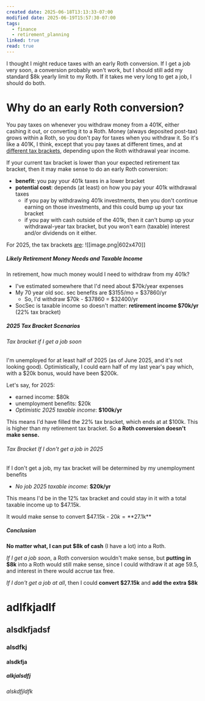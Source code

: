 ```yaml
---
created date: 2025-06-18T13:13:33-07:00
modified date: 2025-06-19T15:57:30-07:00
tags:
  - finance
  - retirement_planning
linked: true
read: true
---
```

I thought I might reduce taxes with an early Roth conversion. If I get a job very soon, a conversion probably won't work, but I should still add my standard $8k yearly limit to my Roth.  If it takes me very long to get a job, I should do both.
# Why do an early Roth conversion?

You pay taxes on whenever you withdraw money from a 401K, either cashing it out, or converting it to a Roth.  Money (always deposited post-tax) grows within a Roth, so you don't pay for taxes when you withdraw it.  So it's like a 401K, I think, except that you pay taxes at different times, and at <u>different tax brackets</u>, depending upon the Roth withdrawal year income.

If your current tax bracket is lower than your expected retirement tax bracket, then it may make sense to do an early Roth conversion:
- **benefit**: you pay your 401k taxes in a lower bracket
- **potential cost**: depends (at least) on how you pay your 401k withdrawal taxes
	- if you pay by withdrawing 401k investments, then you don't continue earning on those investments, and this could bump up your tax bracket
	- if you pay with cash outside of the 401k, then it can't bump up your withdrawal-year tax bracket, but you won't earn (taxable) interest and/or dividends on it either.

For 2025, the tax brackets [are](https://www.bankrate.com/taxes/tax-brackets/#tax-bracket-2024):
![[image.png|602x470]]

##### Likely Retirement Money Needs and Taxable Income
In retirement, how much money would I need to withdraw from my 401k?
- I've estimated somewhere that I'd need about $70k/year expenses
- My 70 year old soc. sec benefits are $3155/mo = $37860/yr
	- So, I'd withdraw $70k - $37860 = $32400/yr
- SocSec is taxable income so doesn't matter: **retirement income $70k/yr** (22% tax bracket)
##### 2025 Tax Bracket Scenarios
###### Tax bracket if I get a job soon
I'm unemployed for at least half of 2025 (as of June 2025, and it's not looking good).  Optimistically, I could earn half of my last year's pay which, with a $20k bonus, would have been $200k.  

Let's say, for 2025:
- earned income: $80k
- unemployment benefits: $20k
- *Optimistic 2025 taxable income*: **$100k/yr**

This means I'd have filled the 22% tax bracket, which ends at at $100k.  This is higher than my retirement tax bracket. So **a Roth conversion doesn't make sense.**

###### Tax Bracket If I don't get a job in 2025

If I don't get a job, my tax bracket will be determined by my unemployment benefits

- *No job 2025 taxable income*: **$20k/yr**

This means I'd be in the 12% tax bracket and could stay in it with a total taxable income up to $47.15k.

It would make sense to convert $47.15k - $20k = **$27.1k**

##### Conclusion

**No matter what, I can put $8k of cash** (I have a lot) into a Roth. 

*If I get a job soon*, a Roth conversion wouldn't make sense, but **putting in $8k** into a Roth would still make sense, since I could withdraw it at age 59.5, and interest in there would accrue tax free.

*If I don't get a job at all*, then I could **convert $27.15k** and **add the extra $8k**

# adlfkjadlf
## alsdkfjadsf
### alsdfkj
#### alsdkfja
##### alkjalsdfj
###### alskdfjldfk
